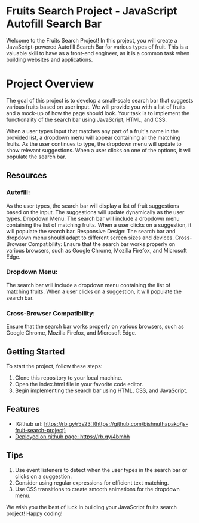 
# Fruits Search Project - JavaScript Autofill Search Bar

Welcome to the Fruits Search Project! In this project, you will create a JavaScript-powered Autofill Search Bar for various types of fruit. This is a valuable skill to have as a front-end engineer, as it is a common task when building websites and applications.

# Project Overview

The goal of this project is to develop a small-scale search bar that suggests various fruits based on user input. We will provide you with a list of fruits and a mock-up of how the page should look. Your task is to implement the functionality of the search bar using JavaScript, HTML, and CSS.

When a user types input that matches any part of a fruit's name in the provided list, a dropdown menu will appear containing all the matching fruits. As the user continues to type, the dropdown menu will update to show relevant suggestions. When a user clicks on one of the options, it will populate the search bar.

## Resources
### Autofill:
 As the user types, the search bar will display a list of fruit suggestions based on the input. The suggestions will update dynamically as the user types.
Dropdown Menu: The search bar will include a dropdown menu containing the list of matching fruits. When a user clicks on a suggestion, it will populate the search bar.
Responsive Design: The search bar and dropdown menu should adapt to different screen sizes and devices.
Cross-Browser Compatibility: Ensure that the search bar works properly on various browsers, such as Google Chrome, Mozilla Firefox, and Microsoft Edge.
### Dropdown Menu:
The search bar will include a dropdown menu containing the list of matching fruits. When a user clicks on a suggestion, it will populate the search bar.
### Cross-Browser Compatibility:
Ensure that the search bar works properly on various browsers, such as Google Chrome, Mozilla Firefox, and Microsoft Edge.
## Getting Started
To start the project, follow these steps:
1. Clone this repository to your local machine.
2. Open the index.html file in your favorite code editor.
3. Begin implementing the search bar using HTML, CSS, and JavaScript.

## Features

 - [Github url: https://rb.gy/r5s23:](https://github.com/bishnuthapako/js-fruit-search-project)
 - [Deployed on github page: https://rb.gy/4bmhh ](https://rb.gy/4bmhh)

## Tips

1. Use event listeners to detect when the user types in the search bar or clicks on a suggestion.
2. Consider using regular expressions for efficient text matching.
3. Use CSS transitions to create smooth animations for the dropdown menu.

We wish you the best of luck in building your JavaScript fruits search project! Happy coding!
